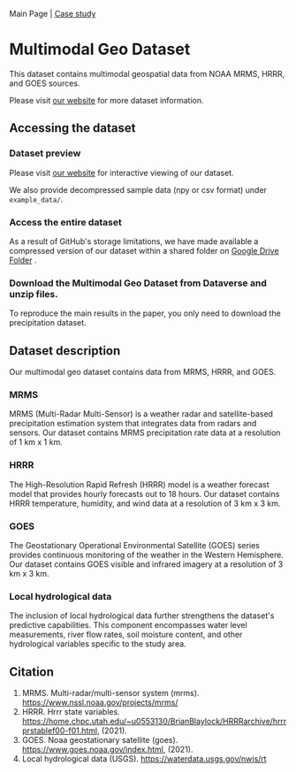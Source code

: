 Main Page | [Case study](./Case.md) 

# Multimodal Geo Dataset
This dataset contains multimodal geospatial data from NOAA MRMS, HRRR, and GOES sources.

Please visit [our website](https://jiang28.github.io/multimodal-geo-dataset.github.io/) for more dataset information.

## Accessing the dataset

### Dataset preview

Please visit [our website](https://jiang28.github.io/multimodal-geo-dataset.github.io/) for interactive viewing of our dataset.

We also provide decompressed sample data (npy or csv format) under `example_data/`.

### Access the entire dataset
As a result of GitHub's storage limitations, we have made available a compressed version of our dataset within a shared folder on [Google Drive Folder](https://drive.google.com/drive/folders/1eJHXZUubygVqC51j-2oB0cziYY6G1qJc?usp=sharing) .

### Download the Multimodal Geo Dataset from Dataverse and unzip files.
To reproduce the main results in the paper, you only need to download the precipitation dataset.

## Dataset description

Our multimodal geo dataset contains data from MRMS, HRRR, and GOES.

### MRMS

MRMS (Multi-Radar Multi-Sensor) is a weather radar and satellite-based precipitation estimation system that integrates data from radars and sensors. Our dataset contains MRMS precipitation rate data at a resolution of 1 km x 1 km.

### HRRR

The High-Resolution Rapid Refresh (HRRR) model is a weather forecast model that provides hourly forecasts out to 18 hours. Our dataset contains HRRR temperature, humidity, and wind data at a resolution of 3 km x 3 km.

### GOES

The Geostationary Operational Environmental Satellite (GOES) series provides continuous monitoring of the weather in the Western Hemisphere. Our dataset contains GOES visible and infrared imagery at a resolution of 3 km x 3 km.

### Local hydrological data
The inclusion of local hydrological data further strengthens the dataset's predictive capabilities. This component encompasses water level measurements, river flow rates, soil moisture content, and other hydrological variables specific to the study area.

## Citation
1. MRMS. Multi-radar/multi-sensor system (mrms). https://www.nssl.noaa.gov/projects/mrms/
2. HRRR. Hrrr state variables. https://home.chpc.utah.edu/~u0553130/BrianBlaylock/HRRRarchive/hrrrprstablef00-f01.html, (2021).
3. GOES. Noaa geostationary satellite (goes). https://www.goes.noaa.gov/index.html, (2021).
4. Local hydrological data (USGS). https://waterdata.usgs.gov/nwis/rt
   

